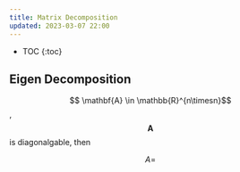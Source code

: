 ```yaml
---
title: Matrix Decomposition 
updated: 2023-03-07 22:00
---
```




* TOC
{:toc}

## Eigen Decomposition

$$ \mathbf{A} \in \mathbb{R}^{n\timesn}$$, $$\mathbf{A}$$ is diagonalgable, then 

$$ A= $$
